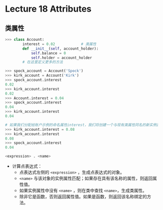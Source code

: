# Lecture 18 Attributes
## 类属性
```python
>>> class Account:
        interest = 0.02            # 类属性
        def __init__(self, account_holder):
            self.balance = 0
            self.holder = account_holder
        # 在这里定义更多的方法

>>> spock_account = Account('Spock')
>>> kirk_account = Account('Kirk')
>>> spock_account.interest
0.02
>>> kirk_account.interest
0.02
>>> Account.interest = 0.04
>>> spock_account.interest
0.04
>>> kirk_account.interest
0.04

# 如果我们分配给账户示例的命名属性interest，我们将创建一个与现有类属性同名的新实例属性
>>> kirk_account.interest = 0.08
>>> kirk_account.interest
0.08
>>> spock_account.interest
0.04
```
```python
<expression> . <name>
```
* 计算点表达式：
  * 点表达式左侧的 `<expression>` ，生成点表达式的对象。
  * `<name>` 与该对象的实例属性匹配；如果存在具有该名称的属性，则返回属性值。
  * 如果实例属性中没有 `<name>` ，则在类中查找 `<name>`，生成类属性。
  * 除非它是函数，否则返回属性值。如果是函数，则返回该名称绑定的方法。
